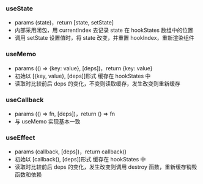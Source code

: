 ### useState

- params (state)，return [state, setState]
- 内部采用闭包，用 currentIndex 去记录 state 在 hookStates 数组中的位置
- 调用 setState 设置值时，将 state 改变，并重置 hookIndex，重新渲染组件

### useMemo

- params (() => {key: value}, [deps])，return {key: value}
- 初始以 [{key, value}, [deps]]形式 缓存在 hookStates 中
- 读取时比较前后 deps 的变化，不变则读取缓存，发生改变则重新缓存

### useCallback

- params (() => fn, [deps])，return () => fn
- 与 useMemo 实现基本一致

### useEffect

- params (callback, [deps])，return callback()
- 初始以 [callback(), [deps]]形式 缓存在 hookStates 中
- 读取时比较前后 deps 的变化，发生改变则调用 destroy 函数，重新缓存销毁函数和依赖
